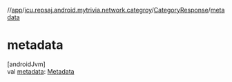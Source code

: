 //[app](../../../index.md)/[icu.repsaj.android.mytrivia.network.categroy](../index.md)/[CategoryResponse](index.md)/[metadata](metadata.md)

# metadata

[androidJvm]\
val [metadata](metadata.md): [Metadata](../../icu.repsaj.android.mytrivia.network/-metadata/index.md)

